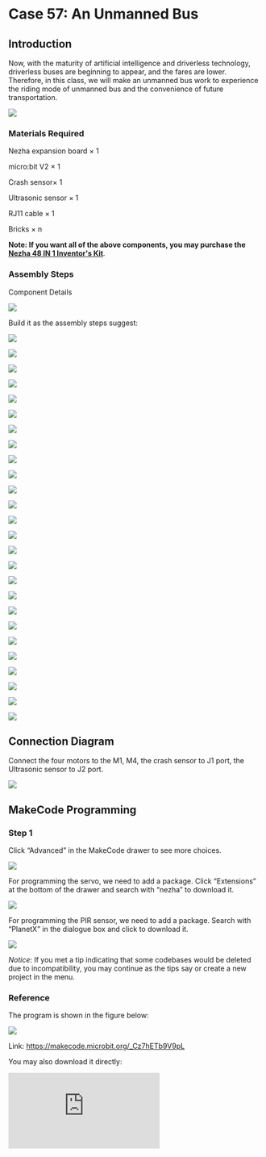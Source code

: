 ﻿# Case 57: An Unmanned Bus

## Introduction

Now, with the maturity of artificial intelligence and driverless technology, driverless buses are beginning to appear, and the fares are lower. Therefore, in this class, we will make an unmanned bus work to experience the riding mode of unmanned bus and the convenience of future transportation.

![](https://wiki-media-ef.oss-cn-hongkong.aliyuncs.com//images/57_1.jpg)

### Materials Required

Nezha expansion board × 1

micro:bit V2 × 1

Crash sensor× 1

Ultrasonic sensor × 1

RJ11 cable × 1

Bricks × n

**Note: If you want all of the above components, you may purchase the [Nezha 48 IN 1 Inventor's Kit](https://www.elecfreaks.com/nezha-inventor-s-kit-for-micro-bit-without-micro-bit-board.html)**.



### Assembly Steps

Component Details

![](https://wiki-media-ef.oss-cn-hongkong.aliyuncs.com//images/57_2.jpg)

Build it as the assembly steps suggest:

![](https://wiki-media-ef.oss-cn-hongkong.aliyuncs.com//images/57_3.jpg)

![](https://wiki-media-ef.oss-cn-hongkong.aliyuncs.com//images/57_4.jpg)

![](https://wiki-media-ef.oss-cn-hongkong.aliyuncs.com//images/57_5.jpg)

![](https://wiki-media-ef.oss-cn-hongkong.aliyuncs.com//images/57_6.jpg)

![](https://wiki-media-ef.oss-cn-hongkong.aliyuncs.com//images/57_7.jpg)

![](https://wiki-media-ef.oss-cn-hongkong.aliyuncs.com//images/57_8.jpg)

![](https://wiki-media-ef.oss-cn-hongkong.aliyuncs.com//images/57_9.jpg)

![](https://wiki-media-ef.oss-cn-hongkong.aliyuncs.com//images/57_10.jpg)

![](https://wiki-media-ef.oss-cn-hongkong.aliyuncs.com//images/57_11.jpg)

![](https://wiki-media-ef.oss-cn-hongkong.aliyuncs.com//images/57_12.jpg)

![](https://wiki-media-ef.oss-cn-hongkong.aliyuncs.com//images/57_13.jpg)

![](https://wiki-media-ef.oss-cn-hongkong.aliyuncs.com//images/57_14.jpg)

![](https://wiki-media-ef.oss-cn-hongkong.aliyuncs.com//images/57_15.jpg)

![](https://wiki-media-ef.oss-cn-hongkong.aliyuncs.com//images/57_16.jpg)

![](https://wiki-media-ef.oss-cn-hongkong.aliyuncs.com//images/57_17.jpg)

![](https://wiki-media-ef.oss-cn-hongkong.aliyuncs.com//images/57_18.jpg)

![](https://wiki-media-ef.oss-cn-hongkong.aliyuncs.com//images/57_19.jpg)

![](https://wiki-media-ef.oss-cn-hongkong.aliyuncs.com//images/57_20.jpg)

![](https://wiki-media-ef.oss-cn-hongkong.aliyuncs.com//images/57_21.jpg)

![](https://wiki-media-ef.oss-cn-hongkong.aliyuncs.com//images/57_22.jpg)

![](https://wiki-media-ef.oss-cn-hongkong.aliyuncs.com//images/57_23.jpg)

![](https://wiki-media-ef.oss-cn-hongkong.aliyuncs.com//images/57_24.jpg)

![](https://wiki-media-ef.oss-cn-hongkong.aliyuncs.com//images/57_25.jpg)

![](https://wiki-media-ef.oss-cn-hongkong.aliyuncs.com//images/57_26.jpg)

![](https://wiki-media-ef.oss-cn-hongkong.aliyuncs.com//images/57_27.jpg)

![](https://wiki-media-ef.oss-cn-hongkong.aliyuncs.com//images/57_28.jpg)

## Connection Diagram

Connect the four motors to the M1, M4,  the crash sensor to J1 port, the Ultrasonic sensor to J2 port.

![](https://wiki-media-ef.oss-cn-hongkong.aliyuncs.com//images/57_29.jpg)


##  MakeCode Programming

### Step 1

Click “Advanced” in the MakeCode drawer to see more choices.



![](https://wiki-media-ef.oss-cn-hongkong.aliyuncs.com//images/49_10.png)



For programming the servo, we need to add a package. Click “Extensions” at the bottom of the drawer and search with “nezha” to download it.



![](https://wiki-media-ef.oss-cn-hongkong.aliyuncs.com//images/49_11.png)



For programming the PIR sensor, we need to add a package. Search with “PlanetX” in the dialogue box and click to download it.

![](https://wiki-media-ef.oss-cn-hongkong.aliyuncs.com//images/49_12.png)



*Notice*: If you met a tip indicating that some codebases would be deleted due to incompatibility, you may continue as the tips say or create a new project in the menu.

### Reference

The program is shown in the figure below:

![](https://wiki-media-ef.oss-cn-hongkong.aliyuncs.com//images/57_30.jpg)

Link: https://makecode.microbit.org/_Cz7hETb9V9pL

You may also download it directly:

<div
    style={{
        position: 'relative',
        paddingBottom: '60%',
        overflow: 'hidden',
    }}
>
    <iframe
        src="https://makecode.microbit.org/_Cz7hETb9V9pL"
        frameborder="0"
        sandbox="allow-popups allow-forms allow-scripts allow-same-origin"
        style={{
            position: 'absolute',
            width: '100%',
            height: '100%',
        }}
    />
</div>

### Result

We can see that when the bus encounters a bus stop it will stop and wait for passengers to get on, and after passengers get on the bus and press the crash sensor the bus will leave again.
